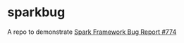 # sparkbug

A repo to demonstrate [Spark Framework Bug Report #774](https://github.com/perwendel/spark/issues/774)